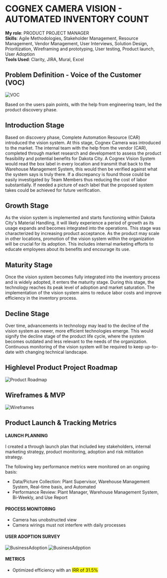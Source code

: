 # COGNEX CAMERA VISION - AUTOMATED INVENTORY COUNT

**My role**: PRODUCT PROJECT MANAGER \
**Skills**: Agile Methodologies, Stakeholder Management, Resource Management, Vendor Management, User Interviews, Solution Design, Prioritization, Wireframing and prototyping, User testing, Product launch, User Adoption \
**Tools Used**: Clarity, JIRA, Mural, Excel

## Problem Definition - Voice of the Customer (VOC)
![VOC](assets/CognexVOC.png)

Based on the users pain points, with the help from engineering team, led the product discovery phase.

## Introduction Stage
Based on discovery phase, Complete Automation Resource (CAR) introduced the vision system. At this stage, Cognex Camera was introduced to the market.
The internal team with the help from the vendor (CAR), completed through market research and development to assess the product feasibility and potential
benefits for Dakota City. A Cognex Vision System would read the box label in every location and transmit that back to the Warehouse Management System, this would then be verified against what the system says is truly there. 
If a discrepancy is found those could be easily investigated by Team Members thus reducing the cost of labor substantially. If needed a picture of each label that the proposed system takes could be achieved for future verification. 

## Growth Stage
As the vision system is implemented and starts functioning within Dakota City's Material Handling, it will likely experience a period of growth as its usage expands and becomes integrated into the operations. 
This stage was characterized by increasing product acceptance. As the product may scale in other locations, promotion of the vision system within the organization will be crucial for its adoption. This includes internal marketing efforts to educate employees about its benefits and encourage its use.

## Maturity Stage
Once the vision system becomes fully integrated into the inventory process and is widely adopted, it enters the maturity stage. During this stage, the technology reaches its peak level of adoption and market saturation. The implementation of the vision system aims to reduce labor costs and improve efficiency in the inventory process. 

## Decline Stage
Over time, advancements in technology may lead to the decline of the vision system as newer, more efficient technologies 
emerge. This would signify the decline stage of the product life cycle, where the system becomes outdated and less relevant to the
needs of the organization. <br />
Continuous monitoring of the vision system will be required to keep up-to-date with 
changing technical landscape.

## Highlevel Product Project Roadmap
![Product Roadmap](assets/CognexHighLevelProductRoadmap.png)

## Wireframes & MVP
![Wireframes](assets/CognexWireframes.png)

## Product Launch & Tracking Metrics
#### LAUNCH PLANNING <br />
I created a through launch plan that included key stakeholders, internal marketing strategy, product monitoring, adoption and risk mititation strategy. 

The following key performance metrics were monitored on an ongoing basis: <br />
* Data/Picture Collection:  Plant Supervisor, Warehouse Management System, Real-time basis, and Automated
* Performance Review: Plant Manager, Warehouse Management System, Bi-Weekly, and Use Report

#### PROCESS MONITORING <br />
* Camera has unobstructed view
* Camera wirings must not interfere with daily processes

#### USER ADOPTION SURVEY <br />
![BusinessAdoption](assets/BusinessAdoption1.png)
![BusinessAdpption](assets/BusinessAdoption2.png)

#### METRICS
* Optimized efficiency with an <span style="background-color: yellow;">IRR of 31.5%</span>











 
